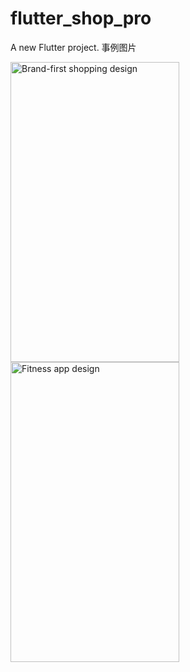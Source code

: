 # flutter_shop_pro

A new Flutter project.
事例图片
<!--![首页图片](https://github.com/sunchao0427/flutter_shop_pro/blob/master/res/main.png)-->
<!--![分类页面](https://github.com/sunchao0427/flutter_shop_pro/blob/master/res/category.png )-->


[<img src="https://github.com/sunchao0427/flutter_shop_pro/blob/master/res/main.png" width="270" height="480" alt="Brand-first shopping design" align="left">](https://github.com/flutter/flutter/tree/master/examples/flutter_gallery/lib/demo/animation)
<img src="https://github.com/sunchao0427/flutter_shop_pro/blob/master/res/category.png" width="270" height="480" alt="Fitness app design">



<!--## Getting Started-->
<!---->
<!--This project is a starting point for a Flutter application.-->
<!---->
<!--A few resources to get you started if this is your first Flutter project:-->
<!---->
<!--- [Lab: Write your first Flutter app](https://flutter.io/docs/get-started/codelab)-->
<!--- [Cookbook: Useful Flutter samples](https://flutter.io/docs/cookbook)-->
<!---->
<!--For help getting started with Flutter, view our -->
<!--[online documentation](https://flutter.io/docs), which offers tutorials, -->
<!--samples, guidance on mobile development, and a full API reference.-->
